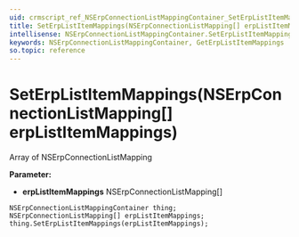 ```yaml
---
uid: crmscript_ref_NSErpConnectionListMappingContainer_SetErpListItemMappings
title: SetErpListItemMappings(NSErpConnectionListMapping[] erpListItemMappings)
intellisense: NSErpConnectionListMappingContainer.SetErpListItemMappings
keywords: NSErpConnectionListMappingContainer, GetErpListItemMappings
so.topic: reference
---
```


# SetErpListItemMappings(NSErpConnectionListMapping[] erpListItemMappings)

Array of NSErpConnectionListMapping

**Parameter:** 
* **erpListItemMappings** NSErpConnectionListMapping[]

```crmscript
NSErpConnectionListMappingContainer thing;
NSErpConnectionListMapping[] erpListItemMappings;
thing.SetErpListItemMappings(erpListItemMappings);
```


